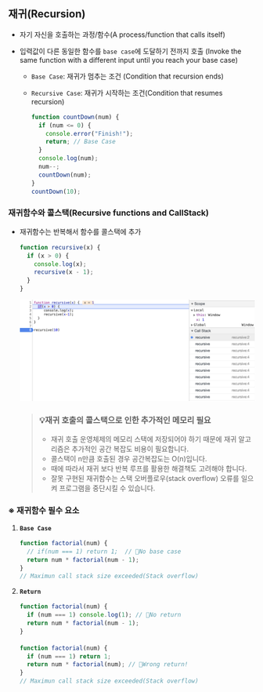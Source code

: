 ## 재귀(Recursion)

- 자기 자신을 호출하는 과정/함수(A process/function that calls itself)
- 입력값이 다른 동일한 함수를 `base case`에 도달하기 전까지 호출
  (Invoke the same function with a different input until you reach your base case)

  - `Base Case`: 재귀가 멈추는 조건 (Condition that recursion ends)
  - `Recursive Case`: 재귀가 시작하는 조건(Condition that resumes recursion)

    ```js
    function countDown(num) {
      if (num <= 0) {
        console.error("Finish!");
        return; // Base Case
      }
      console.log(num);
      num--;
      countDown(num);
    }
    countDown(10);
    ```

### 재귀함수와 콜스택(Recursive functions and CallStack)

- 재귀함수는 반복해서 함수를 콜스택에 추가
  ```js
  function recursive(x) {
    if (x > 0) {
      console.log(x);
      recursive(x - 1);
    }
  }
  ```
  ![Recursion_CallStack](./Algorithm_Image/Recur_CallStack.png)

  > ### 💡재귀 호출의 콜스택으로 인한 추가적인 메모리 필요
  > 
  > * 재귀 호출 운영체제의 메모리 스택에 저장되어야 하기 때문에 재귀 알고리즘은 추가적인 공간 복잡도 비용이 필요합니다.
  > * 콜스택이 n만큼 호출된 경우 공간복잡도는 O(n)입니다.
  > * 때에 따라서 재귀 보다 반복 루프를 활용한 해결책도 고려해야 합니다.
  > * 잘못 구현된 재귀함수는 스택 오버플로우(stack overflow) 오류를 일으켜 프로그램을 중단시킬 수 있습니다. 

### ※ 재귀함수 필수 요소

1. **`Base Case`**

   ```js
   function factorial(num) {
     // if(num === 1) return 1;  // 👿No base case
     return num * factorial(num - 1);
   }
   // Maximun call stack size exceeded(Stack overflow)
   ```

2. **`Return`**

   ```js
   function factorial(num) {
     if (num === 1) console.log(1); // 👿No return
     return num * factorial(num - 1);
   }

   function factorial(num) {
     if (num === 1) return 1;
     return num * factorial(num); // 👿Wrong return!
   }
   // Maximun call stack size exceeded(Stack overflow)
   ```
